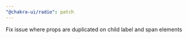 ```yaml
---
"@chakra-ui/radio": patch
---
```


Fix issue where props are duplicated on child label and span elements
